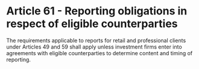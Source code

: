# Article 61 - Reporting obligations in respect of eligible counterparties


The requirements applicable to reports for retail and professional clients under Articles 49 and 59 shall apply unless investment firms enter into agreements with eligible counterparties to determine content and timing of reporting.
